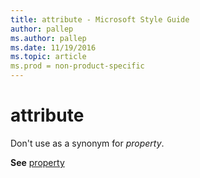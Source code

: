 ```yaml
---
title: attribute - Microsoft Style Guide
author: pallep
ms.author: pallep
ms.date: 11/19/2016
ms.topic: article
ms.prod = non-product-specific
---
```


# attribute

Don't use as a synonym for *property*.

**See** [property](/style-guide/a-z-word-list-term-collections/p/property)
